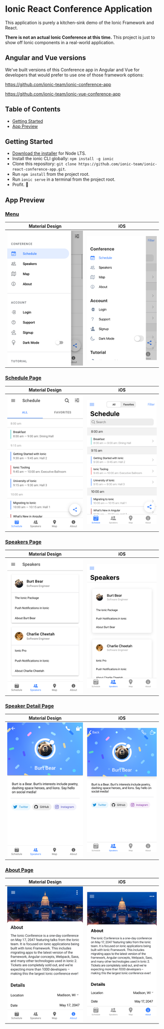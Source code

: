 # Ionic React Conference Application


This application is purely a kitchen-sink demo of the Ionic Framework and React.

**There is not an actual Ionic Conference at this time.** This project is just to show off Ionic components in a real-world application.

## Angular and Vue versions

We've built versions of this Conference app in Angular and Vue for developers that would prefer to use one of those framework options:

https://github.com/ionic-team/ionic-conference-app

https://github.com/ionic-team/ionic-vue-conference-app

## Table of Contents
- [Getting Started](#getting-started)
- [App Preview](#app-preview)

## Getting Started

* [Download the installer](https://nodejs.org/) for Node LTS.
* Install the ionic CLI globally: `npm install -g ionic`
* Clone this repository: `git clone https://github.com/ionic-team/ionic-react-conference-app.git`.
* Run `npm install` from the project root.
* Run `ionic serve` in a terminal from the project root.
* Profit. :tada:

## App Preview

### [Menu](https://github.com/ionic-team/ionic-react-conference-app/blob/main/src/components/Menu.tsx)

| Material Design  | iOS  |
| -----------------| -----|
| ![Android Menu](/resources/screenshots/android-menu.png) | ![iOS Menu](/resources/screenshots/ios-menu.png) |


### [Schedule Page](https://github.com/ionic-team/ionic-react-conference-app/blob/main/src/pages/SchedulePage.tsx)

| Material Design  | iOS  |
| -----------------| -----|
| ![Android Schedule](/resources/screenshots/android-schedule.png) | ![iOS Schedule](/resources/screenshots/ios-schedule.png) |

### [Speakers Page](https://github.com/ionic-team/ionic-react-conference-app/blob/main/src/pages/SpeakerList.tsx)

| Material Design  | iOS  |
| -----------------| -----|
| ![Android Speakers](/resources/screenshots/android-speakers.png) | ![iOS Speakers](/resources/screenshots/ios-speakers.png) |

### [Speaker Detail Page](https://github.com/ionic-team/ionic-react-conference-app/blob/main/src/pages/SpeakerDetail.tsx)

| Material Design  | iOS  |
| -----------------| -----|
| ![Android Speaker Detail](/resources/screenshots/android-speaker-detail.png) | ![iOS Speaker Detail](/resources/screenshots/ios-speaker-detail.png) |

### [About Page](https://github.com/ionic-team/ionic-react-conference-app/blob/main/src/pages/About.tsx)

| Material Design  | iOS  |
| -----------------| -----|
| ![Android About](/resources/screenshots/android-about.png) | ![iOS About](/resources/screenshots/ios-about.png) |


